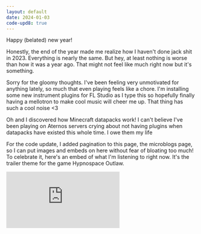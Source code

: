 ```yaml
---
layout: default
date: 2024-01-03
code-upd8: true
---
```

Happy (belated) new year!

Honestly, the end of the year made me realize how I haven't done jack shit in 2023. Everything is nearly the same. But hey, at least nothing is worse than how it was a year ago. That might not feel like much right now but it's something.

Sorry for the gloomy thoughts. I've been feeling very unmotivated for anything lately, so much that even playing feels like a chore. I'm installing some new instrument plugins for FL Studio as I type this so hopefully finally having a mellotron to make cool music will cheer me up. That thing has such a cool noise <3

Oh and I discovered how Minecraft datapacks work! I can't believe I've been playing on Aternos servers crying about not having plugins when datapacks have existed this whole time. I owe them my life

For the code update, I added pagination to this page, the microblogs page, so I can put images and embeds on here without fear of bloating too much! To celebrate it, here's an embed of what I'm listening to right now. It's the trailer theme for the game Hypnospace Outlaw.

<iframe class="ytvideo" src="https://www.youtube-nocookie.com/embed/lQPc_t8bAIk?si=bGCas2caUgKWjobC" title="YouTube video player" frameborder="0" allow="accelerometer; autoplay; clipboard-write; encrypted-media; gyroscope; picture-in-picture" allowfullscreen></iframe>